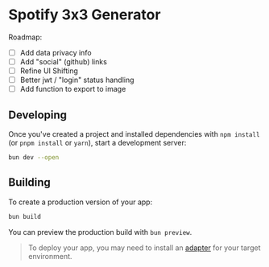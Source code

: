 # Spotify 3x3 Generator

Roadmap:
- [ ] Add data privacy info
- [ ] Add "social" (github) links
- [ ] Refine UI Shifting 
- [ ] Better jwt / "login" status handling
- [ ] Add function to export to image

## Developing

Once you've created a project and installed dependencies with `npm install` (or `pnpm install` or `yarn`), start a development server:

```bash
bun dev --open
```

## Building

To create a production version of your app:

```bash
bun build
```

You can preview the production build with `bun preview`.

> To deploy your app, you may need to install an [adapter](https://svelte.dev/docs/kit/adapters) for your target environment.
